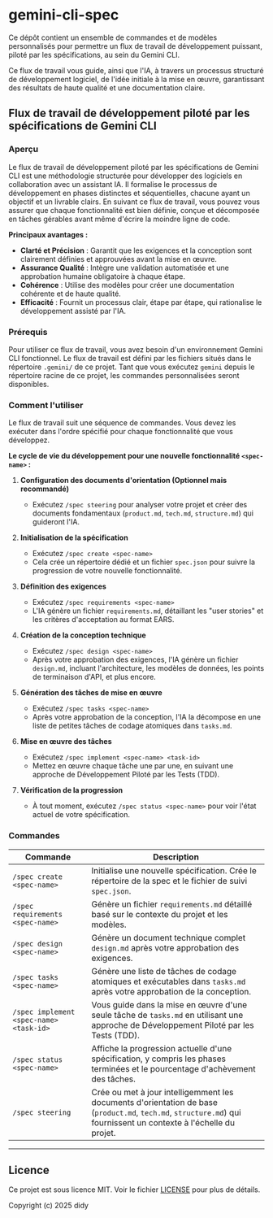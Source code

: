 # gemini-cli-spec

Ce dépôt contient un ensemble de commandes et de modèles personnalisés pour permettre un flux de travail de développement puissant, piloté par les spécifications, au sein du Gemini CLI.

Ce flux de travail vous guide, ainsi que l'IA, à travers un processus structuré de développement logiciel, de l'idée initiale à la mise en œuvre, garantissant des résultats de haute qualité et une documentation claire.

## Flux de travail de développement piloté par les spécifications de Gemini CLI

### Aperçu

Le flux de travail de développement piloté par les spécifications de Gemini CLI est une méthodologie structurée pour développer des logiciels en collaboration avec un assistant IA. Il formalise le processus de développement en phases distinctes et séquentielles, chacune ayant un objectif et un livrable clairs. En suivant ce flux de travail, vous pouvez vous assurer que chaque fonctionnalité est bien définie, conçue et décomposée en tâches gérables avant même d'écrire la moindre ligne de code.

**Principaux avantages :**
- **Clarté et Précision** : Garantit que les exigences et la conception sont clairement définies et approuvées avant la mise en œuvre.
- **Assurance Qualité** : Intègre une validation automatisée et une approbation humaine obligatoire à chaque étape.
- **Cohérence** : Utilise des modèles pour créer une documentation cohérente et de haute qualité.
- **Efficacité** : Fournit un processus clair, étape par étape, qui rationalise le développement assisté par l'IA.

### Prérequis

Pour utiliser ce flux de travail, vous avez besoin d'un environnement Gemini CLI fonctionnel. Le flux de travail est défini par les fichiers situés dans le répertoire `.gemini/` de ce projet. Tant que vous exécutez `gemini` depuis le répertoire racine de ce projet, les commandes personnalisées seront disponibles.

### Comment l'utiliser

Le flux de travail suit une séquence de commandes. Vous devez les exécuter dans l'ordre spécifié pour chaque fonctionnalité que vous développez.

**Le cycle de vie du développement pour une nouvelle fonctionnalité `<spec-name>` :**

1.  **Configuration des documents d'orientation (Optionnel mais recommandé)**
    - Exécutez `/spec steering` pour analyser votre projet et créer des documents fondamentaux (`product.md`, `tech.md`, `structure.md`) qui guideront l'IA.

2.  **Initialisation de la spécification**
    - Exécutez `/spec create <spec-name>`
    - Cela crée un répertoire dédié et un fichier `spec.json` pour suivre la progression de votre nouvelle fonctionnalité.

3.  **Définition des exigences**
    - Exécutez `/spec requirements <spec-name>`
    - L'IA génère un fichier `requirements.md`, détaillant les "user stories" et les critères d'acceptation au format EARS.

4.  **Création de la conception technique**
    - Exécutez `/spec design <spec-name>`
    - Après votre approbation des exigences, l'IA génère un fichier `design.md`, incluant l'architecture, les modèles de données, les points de terminaison d'API, et plus encore.

5.  **Génération des tâches de mise en œuvre**
    - Exécutez `/spec tasks <spec-name>`
    - Après votre approbation de la conception, l'IA la décompose en une liste de petites tâches de codage atomiques dans `tasks.md`.

6.  **Mise en œuvre des tâches**
    - Exécutez `/spec implement <spec-name> <task-id>`
    - Mettez en œuvre chaque tâche une par une, en suivant une approche de Développement Piloté par les Tests (TDD).

7.  **Vérification de la progression**
    - À tout moment, exécutez `/spec status <spec-name>` pour voir l'état actuel de votre spécification.

### Commandes

| Commande                                  | Description                                                                                                                              |
| ----------------------------------------- | ---------------------------------------------------------------------------------------------------------------------------------------- |
| `/spec create <spec-name>`                | Initialise une nouvelle spécification. Crée le répertoire de la spec et le fichier de suivi `spec.json`.                                           |
| `/spec requirements <spec-name>`          | Génère un fichier `requirements.md` détaillé basé sur le contexte du projet et les modèles.                                                      |
| `/spec design <spec-name>`                | Génère un document technique complet `design.md` après votre approbation des exigences.                                           |
| `/spec tasks <spec-name>`                 | Génère une liste de tâches de codage atomiques et exécutables dans `tasks.md` après votre approbation de la conception.                                          |
| `/spec implement <spec-name> <task-id>`   | Vous guide dans la mise en œuvre d'une seule tâche de `tasks.md` en utilisant une approche de Développement Piloté par les Tests (TDD).                            |
| `/spec status <spec-name>`                | Affiche la progression actuelle d'une spécification, y compris les phases terminées et le pourcentage d'achèvement des tâches.                   |
| `/spec steering`                          | Crée ou met à jour intelligemment les documents d'orientation de base (`product.md`, `tech.md`, `structure.md`) qui fournissent un contexte à l'échelle du projet. |

---

## Licence

Ce projet est sous licence MIT. Voir le fichier [LICENSE](LICENSE) pour plus de détails.

Copyright (c) 2025 didy
